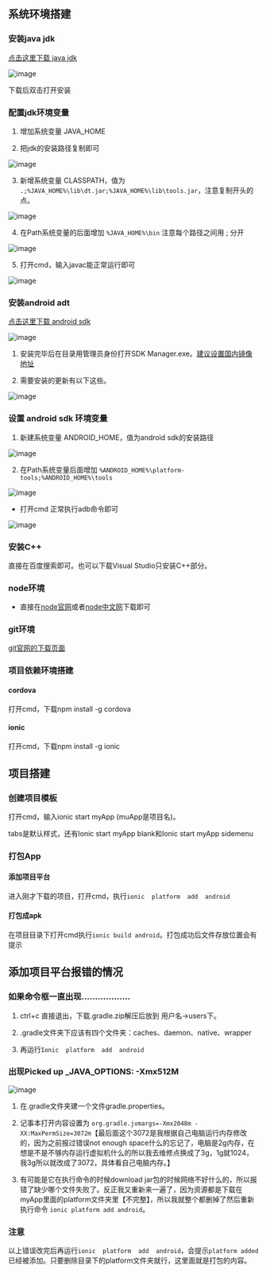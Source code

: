 
## 系统环境搭建

### 安装java jdk

[点击这里下载 java jdk](http://www.oracle.com/technetwork/java/javase/downloads/jdk8-downloads-2133151.html)

![image](http://picabstract.preview.ftn.qq.com:8080/ftn_pic_abs_v2/448af025a2934b9a717c0b336db2e59eac9210544e98cc2a205dcf098d84f4147e4bb39e676a2025aecdc8b9629dfd1b?pictype=scale&from=30012&version=2.0.0.2&uin=406490508&fname=20170904-33.png&size=1024)

下载后双击打开安装

### 配置jdk环境变量

1. 增加系统变量 JAVA_HOME

2. 把jdk的安装路径复制即可

![image](http://picabstract.preview.ftn.qq.com:8080/ftn_pic_abs_v2/94cd128abb54455a169b7831873880fc72860239f77ff691a26b9755e9a142a9a54bb96c358c2c00dbb73867846e0e95?pictype=scale&from=30012&version=2.0.0.2&uin=406490508&fname=20170904-34.png&size=1024)

3. 新增系统变量 CLASSPATH，值为 `.;%JAVA_HOME%\lib\dt.jar;%JAVA_HOME%\lib\tools.jar`，注意复制开头的点。

![image](http://picabstract.preview.ftn.qq.com:8080/ftn_pic_abs_v2/6681c68bb6514fa11af69e21ebac2462a039702a28054e4f83a89f94f31ad65e78f371a8d37e1dbe7ad0d7eb8d1b7c6d?pictype=scale&from=30012&version=2.0.0.2&uin=406490508&fname=20170904-35.png&size=1024)

4. 在Path系统变量的后面增加 `%JAVA_HOME%\bin`  注意每个路径之间用 ; 分开

![image](http://picabstract.preview.ftn.qq.com:8080/ftn_pic_abs_v2/bcab89a80c0bd270a51c759e90c74d6f7896dd208f3ae6f68767be76dd606284d6977d92cd0cc568ab2d68882b944b33?pictype=scale&from=30012&version=2.0.0.2&uin=406490508&fname=20170904-36.png&size=1024)

5. 打开cmd，输入javac能正常运行即可

![image](http://picabstract.preview.ftn.qq.com:8080/ftn_pic_abs_v2/b8b61ba2b3dfbb4acc6a8689960cc49ebc9732ef0856b3b667769995eb689041a9cf2572cadedbe8722b4ba7c7dc5a47?pictype=scale&from=30012&version=2.0.0.2&uin=406490508&fname=20170904-37.png&size=1024)

### 安装android adt

[点击这里下载 android sdk](http://www.android-studio.org/)

![image](http://picabstract.preview.ftn.qq.com:8080/ftn_pic_abs_v2/d9e382fa01b6398368151b3714279beb9859cb3a684f5a7ec8a03d635eb3a7c39326df374e537c70d11fd6d739f1e621?pictype=scale&from=30012&version=2.0.0.2&uin=406490508&fname=20170904-38.png&size=1024)

1. 安装完毕后在目录用管理员身份打开SDK Manager.exe。[建议设置国内镜像地址](http://www.androiddevtools.cn/)

2. 需要安装的更新有以下这些。

![image](http://picabstract.preview.ftn.qq.com:8080/ftn_pic_abs_v2/055149b468a559a8eb34eb8fdc856b925e315ea061585cf7df68130d2e06bcf7bbdf1069326f7a68304d0515bb4221da?pictype=scale&from=30012&version=2.0.0.2&uin=406490508&fname=20170904-39.png&size=1024)

### 设置 android sdk 环境变量

1. 新建系统变量 ANDROID_HOME，值为android sdk的安装路径 

![image](http://picabstract.preview.ftn.qq.com:8080/ftn_pic_abs_v2/afdbe999d47c28a5cf454e34aeee6365a7b53f4cfd9e5353391610fb5c0d6b9bf2cac2c19919ba4fbb15c6bfddc1847b?pictype=scale&from=30012&version=2.0.0.2&uin=406490508&fname=20170904-40.png&size=1024)

2. 在Path系统变量后面增加 `%ANDROID_HOME%\platform-tools;%ANDROID_HOME%\tools` 

![image](http://picabstract.preview.ftn.qq.com:8080/ftn_pic_abs_v2/761fa48fdb24d9684c6d41e2374176b4d4ac77f62d9e868435e1776273bd8f1768822a67d10a9c3a1eb6526820b8ae30?pictype=scale&from=30012&version=2.0.0.2&uin=406490508&fname=20170904-41.png&size=1024)

- 打开cmd 正常执行adb命令即可

![image](http://picabstract.preview.ftn.qq.com:8080/ftn_pic_abs_v2/234ff64c1381cc5581ff94d6aacfef5fac8f1937ab9e4d254969c9bbfa4e328267c5a064f78c98e7cca04bbc39ca477d?pictype=scale&from=30012&version=2.0.0.2&uin=406490508&fname=20170904-42.png&size=1024)


### 安装C++

直接在百度搜索即可。也可以下载Visual Studio只安装C++部分。

### node环境

- 直接在[node官网](https://nodejs.org/en/)或者[node中文网](http://nodejs.cn/)下载即可

### git环境

[git官网的下载页面](https://git-scm.com/download/win)

### 项目依赖环境搭建

#### cordova

打开cmd，下载npm install -g cordova

#### ionic

打开cmd，下载npm install -g ionic

## 项目搭建

### 创建项目模板

打开cmd，输入ionic  start  myApp (muApp是项目名)。

tabs是默认样式，还有Ionic  start  myApp  blank和Ionic start myApp sidemenu

### 打包App

#### 添加项目平台

进入刚才下载的项目，打开cmd，执行`ionic  platform  add  android`

#### 打包成apk

在项目目录下打开cmd执行`ionic build android`。打包成功后文件存放位置会有提示

## 添加项目平台报错的情况

### 如果命令框一直出现………………

1. ctrl+c 直接退出，下载.gradle.zip解压后放到 用户名->users下。

2. .gradle文件夹下应该有四个文件夹：caches、daemon、native、wrapper

3. 再运行`Ionic  platform  add  android`

### 出现Picked up _JAVA_OPTIONS: -Xmx512M

![image](http://picabstract.preview.ftn.qq.com:8080/ftn_pic_abs_v2/973ec9378e2db6ab9c9b9ccf9ae4a0b14296f72e8d20e7504514f3cc7f870ecb3970eb10cf5cdd73521cc819c486e4f9?pictype=scale&from=30012&version=2.0.0.2&uin=406490508&fname=20170904-43.png&size=1024)

1. 在.gradle文件夹建一个文件gradle.properties。

2. 记事本打开内容设置为 `org.gradle.jvmargs=-Xmx2048m -XX:MaxPermSize=3072m`【最后面这个3072是我根据自己电脑运行内存修改的，因为之前报过错误not enough space什么的忘记了，电脑是2g内存，在想是不是不够内存运行虚拟机什么的所以我去维修点换成了3g，1g就1024，我3g所以就改成了3072，具体看自己电脑内存。】

3. 有可能是它在执行命令的时候download jar包的时候网络不好什么的，所以报错了缺少哪个文件失败了。反正我又重新来一遍了，因为资源都是下载在myApp里面的platform文件夹里【不完整】，所以我就整个都删掉了然后重新执行命令 `ionic platform add android`。

### 注意

以上错误改完后再运行`ionic  platform  add  android`，会提示`platform added` 已经被添加。只要删除目录下的platform文件夹就行，这里面就是打包的内容。
